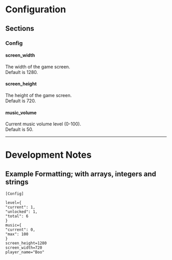 # Configuration
## Sections
### Config
#### screen_width
The width of the game screen.  
Default is 1280.

#### screen_height
The height of the game screen.  
Default is 720.

#### music_volume
Current music volume level (0-100).  
Default is 50.

----
# Development Notes
## Example Formatting; with arrays, integers and strings

```
[Config]

level={
"current": 1,
"unlocked": 1,
"total": 6
}
music={
"current": 0,
"max": 100
}
screen_height=1280
screen_width=720
player_name="Boo"

```

